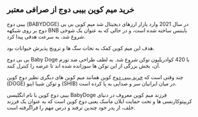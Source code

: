 

## خرید میم کوین بیبی دوج از صرافی معتبر

بیبی دوج (BABYDOGE) در سال 2021 وارد بازار ارزهای دیجیتال شد میم کوین بی بی دوج بر روی شبکهه BNB بایننس ساخته شده است، و در حالی که به عنوان یک شوخی شروع شد، به سرعت هدفی پیدا کرد.

هدف این میم کوین کمک به نجات سگ ها و ترویج پذیرش حیوانات بود.

بی بی دوج Baby Doge با 420 کوادریلیون توکن شروع شد. به لطف طراحی ضد تورم آن، بخش بزرگی از این توکن ها سوزانده شده اند تا عرضه را کنترل کنند.

چند وقتی است که [خرید بیبی دوج](https://ok-ex.io/buy-and-sell/BABYDOGE/) کوین همانند میم کوین های دیگری نظیر دوج کوین (DOGE) و توکن شیبا اینو (SHIB) در میان ایرانیان سر و صدایی به پا کرده است.

بیبی دوج کوین با نام انگلیسی BabyDoge فرزند میم کوین معروف در دنیای کریپتوکارنسی ها و تحت حمایت ایلان ماسک یعنی دوج کوین است که به عنوان یک فرزند خلف، از پدر خود چندین ترفند و درس مهم را فراگرفته است.
